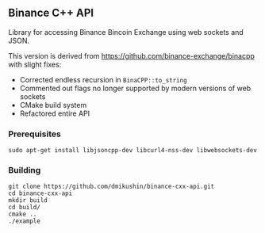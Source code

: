 ## Binance C++ API

Library for accessing Binance Bincoin Exchange using web sockets and JSON.

This version is derived from https://github.com/binance-exchange/binacpp with slight fixes:

 * Corrected endless recursion in `BinaCPP::to_string`
 * Commented out flags no longer supported by modern versions of web sockets
 * CMake build system
 * Refactored entire API

### Prerequisites

```
sudo apt-get install libjsoncpp-dev libcurl4-nss-dev libwebsockets-dev
```

### Building

```
git clone https://github.com/dmikushin/binance-cxx-api.git
cd binance-cxx-api
mkdir build
cd build/
cmake ..
./example
```

